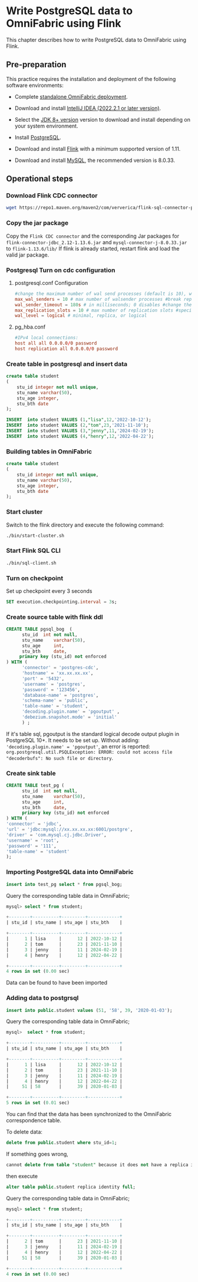 # Write PostgreSQL data to OmniFabric using Flink

This chapter describes how to write PostgreSQL data to OmniFabric using Flink.

## Pre-preparation

This practice requires the installation and deployment of the following software environments:

- Complete [standalone OmniFabric deployment](../../../../Get-Started/install-standalone-matrixone.md).

- Download and install [lntelliJ IDEA (2022.2.1 or later version)](https://www.jetbrains.com/idea/download/).

- Select the [JDK 8+ version](https://www.oracle.com/sg/java/technologies/javase/javase8-archive-downloads.html) version to download and install depending on your system environment.

- Install [PostgreSQL](https://www.postgresql.org/download/).

- Download and install [Flink](https://archive.apache.org/dist/flink/flink-1.17.0/flink-1.17.0-bin-scala_2.12.tgz) with a minimum supported version of 1.11.

- Download and install [MySQL](https://downloads.mysql.com/archives/get/p/23/file/mysql-server_8.0.33-1ubuntu23.04_amd64.deb-bundle.tar), the recommended version is 8.0.33.

## Operational steps

### Download Flink CDC connector

```bash
wget https://repo1.maven.org/maven2/com/ververica/flink-sql-connector-postgres-cdc/2.1.1/flink-sql-connector-postgres-cdc-2.1.1.jar
```

### Copy the jar package

Copy the `Flink CDC connector` and the corresponding Jar packages for `flink-connector-jdbc_2.12-1.13.6.jar` and `mysql-connector-j-8.0.33.jar` to `flink-1.13.6/lib/` If flink is already started, restart flink and load the valid jar package.

### Postgresql Turn on cdc configuration

1. postgresql.conf Configuration

    ```conf
    #change the maximum number of wal send processes (default is 10), which is the same value as the solts setting above
    max_wal_senders = 10 # max number of walsender processes #break replication connections that have been inactive for more than the specified number of milliseconds, you can set it appropriately a little larger (default 60s)
    wal_sender_timeout = 180s # in milliseconds; 0 disables #change the maximum number of solts (default is 10), flink-cdc defaults to one table
    max_replication_slots = 10 # max number of replication slots #specify as logical
    wal_level = logical # minimal, replica, or logical
    ```

2. pg_hba.conf

    ```conf
    #IPv4 local connections:
    host all all 0.0.0.0/0 password
    host replication all 0.0.0.0/0 password
    ```

### Create table in postgresql and insert data

```sql
create table student
(
    stu_id integer not null unique,
    stu_name varchar(50),
    stu_age integer,
    stu_bth date
);

INSERT  into student VALUES (1,"lisa",12,'2022-10-12');
INSERT  into student VALUES (2,"tom",23,'2021-11-10');
INSERT  into student VALUES (3,"jenny",11,'2024-02-19');
INSERT  into student VALUES (4,"henry",12,'2022-04-22');
```

### Building tables in OmniFabric

```sql
create table student
(
    stu_id integer not null unique,
    stu_name varchar(50),
    stu_age integer,
    stu_bth date
);
```

### Start cluster

Switch to the flink directory and execute the following command:

```bash
./bin/start-cluster.sh
```

### Start Flink SQL CLI

```bash
./bin/sql-client.sh
```

### Turn on checkpoint

Set up checkpoint every 3 seconds

```sql
SET execution.checkpointing.interval = 3s;
```

### Create source table with flink ddl

```sql
CREATE TABLE pgsql_bog  (
      stu_id  int not null,
      stu_name    varchar(50),
      stu_age     int,
      stu_bth     date,
     primary key (stu_id) not enforced
) WITH (
      'connector' = 'postgres-cdc',
      'hostname' = 'xx.xx.xx.xx',
      'port' = '5432',
      'username' = 'postgres',
      'password' = '123456',
      'database-name' = 'postgres',
      'schema-name' = 'public',
      'table-name' = 'student',
      'decoding.plugin.name' = 'pgoutput' ,
      'debezium.snapshot.mode' = 'initial'
      ) ;
```

If it's table sql, pgoutput is the standard logical decode output plugin in PostgreSQL 10+. It needs to be set up. Without adding: `'decoding.plugin.name' = 'pgoutput'`, an error is reported: `org.postgresql.util.PSQLException: ERROR: could not access file "decoderbufs": No such file or directory`.

### Create sink table

```sql
CREATE TABLE test_pg (
      stu_id  int not null,
      stu_name    varchar(50),
      stu_age     int,
      stu_bth     date,
      primary key (stu_id) not enforced
) WITH (
'connector' = 'jdbc',
'url' = 'jdbc:mysql://xx.xx.xx.xx:6001/postgre',
'driver' = 'com.mysql.cj.jdbc.Driver',
'username' = 'root',
'password' = '111',
'table-name' = 'student'
);
```

### Importing PostgreSQL data into OmniFabric

```sql
insert into test_pg select * from pgsql_bog;
```

Query the corresponding table data in OmniFabric;

```sql
mysql> select * from student;

+--------+----------+---------+------------+
| stu_id | stu_name | stu_age | stu_bth    |

+--------+----------+---------+------------+
|      1 | lisa     |      12 | 2022-10-12 |
|      2 | tom      |      23 | 2021-11-10 |
|      3 | jenny    |      11 | 2024-02-19 |
|      4 | henry    |      12 | 2022-04-22 |

+--------+----------+---------+------------+
4 rows in set (0.00 sec)
```

Data can be found to have been imported

### Adding data to postgrsql

```sql
insert into public.student values (51, '58', 39, '2020-01-03');
```

Query the corresponding table data in OmniFabric;

```sql
mysql>  select * from student;

+--------+----------+---------+------------+
| stu_id | stu_name | stu_age | stu_bth    |

+--------+----------+---------+------------+
|      1 | lisa     |      12 | 2022-10-12 |
|      2 | tom      |      23 | 2021-11-10 |
|      3 | jenny    |      11 | 2024-02-19 |
|      4 | henry    |      12 | 2022-04-22 |
|     51 | 58       |      39 | 2020-01-03 |

+--------+----------+---------+------------+
5 rows in set (0.01 sec)
```

You can find that the data has been synchronized to the OmniFabric correspondence table.

To delete data:

```sql
delete from public.student where stu_id=1;
```

If something goes wrong,

```sql
cannot delete from table "student" because it does not have a replica identity and publishes deletes
```

then execute

```sql
alter table public.student replica identity full;
```

Query the corresponding table data in OmniFabric;

```sql
mysql> select * from student;

+--------+----------+---------+------------+
| stu_id | stu_name | stu_age | stu_bth    |

+--------+----------+---------+------------+
|      2 | tom      |      23 | 2021-11-10 |
|      3 | jenny    |      11 | 2024-02-19 |
|      4 | henry    |      12 | 2022-04-22 |
|     51 | 58       |      39 | 2020-01-03 |

+--------+----------+---------+------------+
4 rows in set (0.00 sec)
```
